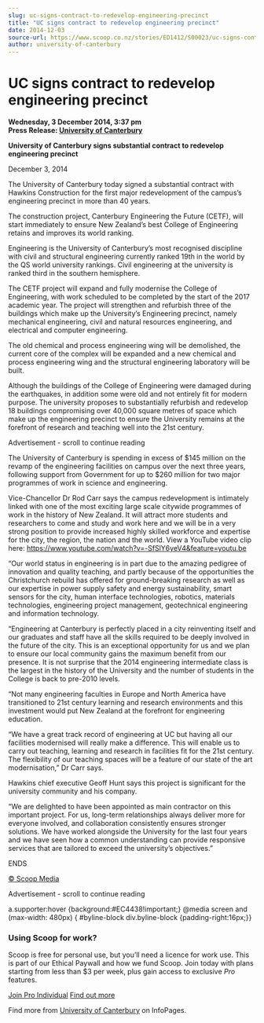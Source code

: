```yaml
---
slug: uc-signs-contract-to-redevelop-engineering-precinct
title: "UC signs contract to redevelop engineering precinct"
date: 2014-12-03
source-url: https://www.scoop.co.nz/stories/ED1412/S00023/uc-signs-contract-to-redevelop-engineering-precinct.htm
author: university-of-canterbury
---
```

UC signs contract to redevelop engineering precinct
===================================================

**Wednesday, 3 December 2014, 3:37 pm**  
**Press Release: [University of Canterbury](https://info.scoop.co.nz/University_of_Canterbury)**

**University of Canterbury signs substantial contract to redevelop engineering precinct**

December 3, 2014

The University of Canterbury today signed a substantial contract with Hawkins Construction for the first major redevelopment of the campus’s engineering precinct in more than 40 years.

The construction project, Canterbury Engineering the Future (CETF), will start immediately to ensure New Zealand’s best College of Engineering retains and improves its world ranking.

Engineering is the University of Canterbury’s most recognised discipline with civil and structural engineering currently ranked 19th in the world by the QS world university rankings. Civil engineering at the university is ranked third in the southern hemisphere.

The CETF project will expand and fully modernise the College of Engineering, with work scheduled to be completed by the start of the 2017 academic year. The project will strengthen and refurbish three of the buildings which make up the University’s Engineering precinct, namely mechanical engineering, civil and natural resources engineering, and electrical and computer engineering.

The old chemical and process engineering wing will be demolished, the current core of the complex will be expanded and a new chemical and process engineering wing and the structural engineering laboratory will be built.

Although the buildings of the College of Engineering were damaged during the earthquakes, in addition some were old and not entirely fit for modern purpose. The university proposes to substantially refurbish and redevelop 18 buildings compromising over 40,000 square metres of space which make up the engineering precinct to ensure the University remains at the forefront of research and teaching well into the 21st century.

Advertisement - scroll to continue reading





The University of Canterbury is spending in excess of $145 million on the revamp of the engineering facilities on campus over the next three years, following support from Government for up to $260 million for two major programmes of work in science and engineering.

Vice-Chancellor Dr Rod Carr says the campus redevelopment is intimately linked with one of the most exciting large scale citywide programmes of work in the history of New Zealand. It will attract more students and researchers to come and study and work here and we will be in a very strong position to provide increased highly skilled workforce and expertise for the city, the region, the nation and the world. View a YouTube video clip here: https://www.youtube.com/watch?v=-SfSlY6yeV4&feature=youtu.be

“Our world status in engineering is in part due to the amazing pedigree of innovation and quality teaching, and partly because of the opportunities the Christchurch rebuild has offered for ground-breaking research as well as our expertise in power supply safety and energy sustainability, smart sensors for the city, human interface technologies, robotics, materials technologies, engineering project management, geotechnical engineering and information technology.

“Engineering at Canterbury is perfectly placed in a city reinventing itself and our graduates and staff have all the skills required to be deeply involved in the future of the city. This is an exceptional opportunity for us and we plan to ensure our local community gains the maximum benefit from our presence. It is not surprise that the 2014 engineering intermediate class is the largest in the history of the University and the number of students in the College is back to pre-2010 levels.

“Not many engineering faculties in Europe and North America have transitioned to 21st century learning and research environments and this investment would put New Zealand at the forefront for engineering education.

“We have a great track record of engineering at UC but having all our facilities modernised will really make a difference. This will enable us to carry out teaching, learning and research in facilities fit for the 21st century. The flexibility of our teaching spaces will be a feature of our state of the art modernisation,” Dr Carr says.

Hawkins chief executive Geoff Hunt says this project is significant for the university community and his company.

“We are delighted to have been appointed as main contractor on this important project. For us, long-term relationships always deliver more for everyone involved, and collaboration consistently ensures stronger solutions. We have worked alongside the University for the last four years and we have seen how a common understanding can provide responsive services that are tailored to exceed the university’s objectives.”

ENDS

[© Scoop Media](http://www.scoop.co.nz/about/terms.html)  

Advertisement - scroll to continue reading



a.supporter:hover {background:#EC4438!important;} @media screen and (max-width: 480px) { #byline-block div.byline-block {padding-right:16px;}}

### Using Scoop for work?

Scoop is free for personal use, but you’ll need a licence for work use. This is part of our Ethical Paywall and how we fund Scoop. Join today with plans starting from less than $3 per week, plus gain access to exclusive _Pro_ features.  
  
[Join Pro Individual](https://pro.scoop.co.nz/Individual/?from=ProIn24) [Find out more](https://pro.scoop.co.nz/using-scoop-for-work/?from=ProIn24)

Find more from [University of Canterbury](https://info.scoop.co.nz/University_of_Canterbury) on InfoPages.